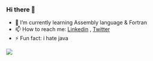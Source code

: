 ### Hi there 👋

- 🌱 I’m currently learning Assembly language & Fortran
- 📫 How to reach me: [Linkedin](https://www.linkedin.com/in/muhammad-nazeem-5ab092180/) , [Twitter](https://twitter.com/JuventusRuling)
- ⚡ Fun fact: i hate java
<img src='https://github-readme-stats.vercel.app/api?username=nazeemnato&show_icons=true'/>

